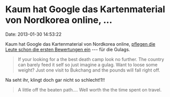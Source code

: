Kaum hat Google das Kartenmaterial von Nordkorea online, \...
=============================================================

Date: 2013-01-30 14:53:22

Kaum hat Google das Kartenmaterial von Nordkorea online, [pflegen die
Leute schon die ersten Bewertungen
ein](https://plus.google.com/102975085325512962183/about) --- für die
Gulags.

> If your looking for a the best death camp look no further. The country
> can barely feed it self so just imagine a gulag. Want to loose some
> weight? Just one visit to Bukchang and the pounds will fall right off.

Na seht ihr, klingt doch gar nicht so schlecht!1!!

> A little off the beaten path\.... Well worth the the time spent on
> travel.

